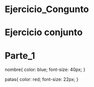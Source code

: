 # Ejercicio_Congunto
# Ejercicio conjunto
# Parte_1

nombre{
    color: blue;
    font-size: 40px;
}

patas{
    color: red;
    font-size: 22px;
}